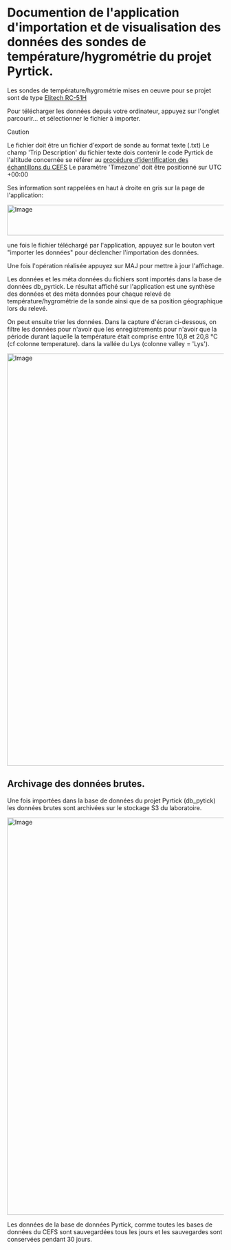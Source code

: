 # Documention de l'application d'importation et de visualisation des données des sondes de température/hygrométrie du projet Pyrtick.

Les sondes de température/hygrométrie mises en oeuvre pour se projet sont de type
[Elitech RC-51H](https://www.elitechus.com/en-fr/products/elitech-rc-51h-usb-temperature-and-humidity-data-logger-pen-styled-auto-pdf-temperature-record-32000-points?srsltid=AfmBOoqhAZadzewSb3Je3Q_kohTDsk3zsS8ujRo0u9b_uj-2gW5fvSn8)

Pour télécharger les données depuis votre ordinateur, appuyez sur l'onglet parcourir... et sélectionner le fichier à importer.

> [!CAUTION]
> Le fichier doit être un fichier d'export de sonde au format texte (.txt)
> Le champ 'Trip Description' du fichier texte dois contenir le code Pyrtick de l'altitude concernée se référer au [procédure d’identification des échantillons du CEFS](https://sites.inrae.fr/site/cefs/UNITE_UR0035/Qualite/Manuel_Qualite_CEFS/Documents%20partages/Protocoles_valid%C3%A9s/Collections/Collection_procedure_identif_echantillons_donnees_passeport.html)
> Le paramètre 'Timezone' doit être positionné sur UTC +00:00

Ses information sont rappelées en haut à droite en gris sur la page de l'application:

<img width="532" height="71" alt="Image" src="https://github.com/user-attachments/assets/160203ee-1412-4718-98e1-46f2314c9057" />

une fois le fichier téléchargé par l'application, appuyez sur le bouton vert "importer les données" pour déclencher l'importation des données.

Une fois l'opération réalisée appuyez sur MAJ pour mettre à jour l'affichage.

Les données et les méta données du fichiers sont importés dans la base de données db_pyrtick. Le résultat affiché sur l'application est une synthèse des données et des méta données pour chaque relevé de température/hygrométrie de la sonde ainsi que de sa position géographique lors du relevé.

On peut ensuite trier les données. Dans la capture d'écran ci-dessous, on filtre les données pour n'avoir que les enregistrements pour n'avoir que la période durant laquelle la température était comprise entre 10,8 et 20,8 °C (cf colonne temperature). dans la vallée du Lys (colonne valley = 'Lys').

<img width="1913" height="957" alt="Image" src="https://github.com/user-attachments/assets/726a49d9-a88a-4499-8498-581f4f284fe4" />

## Archivage des données brutes.

Une fois importées dans la base de données du projet Pyrtick (db_pytick) les données brutes sont archivées sur le stockage S3 du laboratoire.

<img width="1551" height="922" alt="Image" src="https://github.com/user-attachments/assets/a67e47b6-71a4-4373-adf7-f761d22b7b02" />

Les données de la base de données Pyrtick, comme toutes les bases de données du CEFS sont sauvegardées tous les jours et les sauvegardes sont conservées pendant 30 jours.
